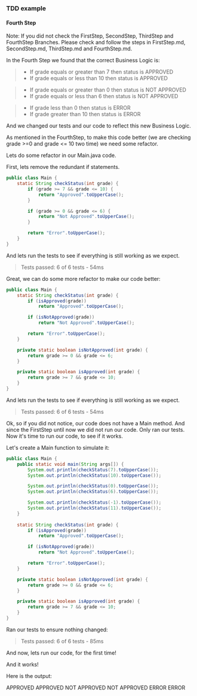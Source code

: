 ### TDD example
#### Fourth Step

Note: If you did not check the FirstStep, SecondStep, ThirdStep and FourthStep Branches. 
Please check and follow the steps in FirstStep.md, SecondStep.md, ThirdStep.md and FourthStep.md.

In the Fourth Step we found that the correct Business Logic is:

> - If grade equals or greater than 7 then status is APPROVED
> - If grade equals or less than 10 then status is APPROVED

> - If grade equals or greater than 0 then status is NOT APPROVED
> - If grade equals or less than 6 then status is NOT APPROVED

> - If grade less than 0 then status is ERROR
> - If grade greater than 10 then status is ERROR

And we changed our tests and our code to reflect this new Business Logic.

As mentioned in the FourthStep,  to make this code better (we are checking grade >=0
and grade <= 10 two time) we need some refactor. 

Lets do some refactor in our Main.java code.

First, lets remove the redundant if statements.

```java
public class Main {
    static String checkStatus(int grade) {
        if (grade >= 7 && grade <= 10) {
            return "Approved".toUpperCase();
        }

        if (grade >= 0 && grade <= 6) {
            return "Not Approved".toUpperCase();
        }

        return "Error".toUpperCase();
    }
}
```

And lets run the tests to see if everything is still working as we expect.

> Tests passed: 6 of 6 tests - 54ms

Great, we can do some more refactor to make our code better:

```java
public class Main {
    static String checkStatus(int grade) {
        if (isApproved(grade))
            return "Approved".toUpperCase();

        if (isNotApproved(grade))
            return "Not Approved".toUpperCase();

        return "Error".toUpperCase();
    }

    private static boolean isNotApproved(int grade) {
        return grade >= 0 && grade <= 6;
    }

    private static boolean isApproved(int grade) {
        return grade >= 7 && grade <= 10;
    }
}
```

And lets run the tests to see if everything is still working as we expect.

> Tests passed: 6 of 6 tests - 54ms

Ok, so if you did not notice, our code does not have a Main method. And since the FirstStep until now
we did not run our code. Only ran our tests. Now it's time to run our code, to see if it works.

Let's create a Main function to simulate it:

```java
public class Main {
    public static void main(String args[]) {
        System.out.println(checkStatus(7).toUpperCase());
        System.out.println(checkStatus(10).toUpperCase());

        System.out.println(checkStatus(0).toUpperCase());
        System.out.println(checkStatus(6).toUpperCase());

        System.out.println(checkStatus(-1).toUpperCase());
        System.out.println(checkStatus(11).toUpperCase());
    }
    
    static String checkStatus(int grade) {
        if (isApproved(grade))
            return "Approved".toUpperCase();

        if (isNotApproved(grade))
            return "Not Approved".toUpperCase();

        return "Error".toUpperCase();
    }

    private static boolean isNotApproved(int grade) {
        return grade >= 0 && grade <= 6;
    }

    private static boolean isApproved(int grade) {
        return grade >= 7 && grade <= 10;
    }
}
```

Ran our tests to ensure nothing changed:

> Tests passed: 6 of 6 tests - 85ms

And now, lets run our code, for the first time!

And it works!

Here is the output:

APPROVED
APPROVED
NOT APPROVED
NOT APPROVED
ERROR
ERROR
